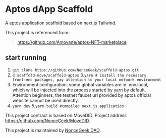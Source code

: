 # Aptos dApp Scaffold

A aptos application scaffold based on next.js Tailwind.

This project is referenced from:

> https://github.com/Amovane/aptos-NFT-marketplace

## start running

1. `git clone https://github.com/NonceGeek/scaffold-aptos.git`
2. `d scaffold-move/scaffold-aptos`
3.`yarn # Install the necessary front-end packages, pay attention to your local network environment`
4. Environment configuration, some global variables are in .env.local, which will be injected into the process started by yarn by default. Attention beginners, the testnet faucet url provided by aptos official website cannot be used directly.
4. `yarn dev`
5.`yarn build #compiled next.js application`

This project contract is based on MoveDID. Project address <https://github.com/NonceGeek/MoveDID>.

This project is maintained by [NonceGeek DAO](https://noncegeek.com/#/).
